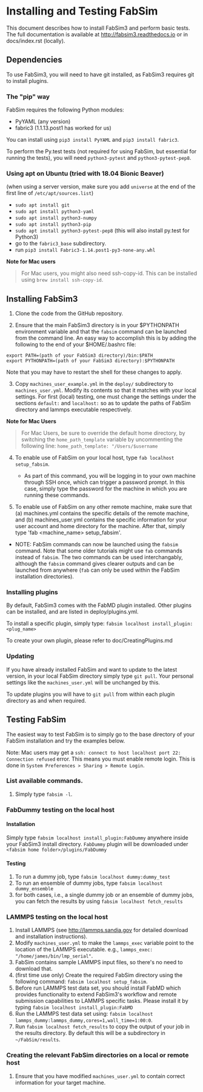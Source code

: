 Installing and Testing FabSim
======

This document describes how to install FabSim3 and perform basic tests. The full documentation is available at http://fabsim3.readthedocs.io or in docs/index.rst (locally).

## Dependencies

To use FabSim3, you will need to have git installed, as FabSim3 requires git to install plugins.

### The "pip" way
FabSim requires the following Python modules:
* PyYAML (any version) 
* fabric3 (1.1.13.post1 has worked for us)

You can install using `pip3 install PyYAML` and `pip3 install fabric3`.

To perform the Py.test tests (not required for using FabSim, but essential for running the tests), you will need `python3-pytest` and `python3-pytest-pep8`.

### Using apt on Ubuntu (tried with 18.04 Bionic Beaver)
(when using a server version, make sure you add `universe` at the end of the first line of `/etc/apt/sources.list`)
* `sudo apt install git`
* `sudo apt install python3-yaml`
* `sudo apt install python3-numpy`
* `sudo apt install python3-pip`
* `sudo apt install python3-pytest-pep8` (this will also install py.test for Python3)
* go to the `fabric3_base` subdirectory.
* run `pip3 install Fabric3-1.14.post1-py3-none-any.whl`

**Note for Mac users**
> For Mac users, you might also need ssh-copy-id. This can be installed using `brew install ssh-copy-id`.



## Installing FabSim3

1. Clone the code from the GitHub repository.

2. Ensure that the main FabSim3 directory is in your $PYTHONPATH environment variable and that the `fabsim` command can be launched from the command line. An easy way to accomplish this is by adding the following to the end of your $HOME/.bashrc file:
```
export PATH=(path of your FabSim3 directory)/bin:$PATH
export PYTHONPATH=(path of your FabSim3 directory):$PYTHONPATH
```
Note that you may have to restart the shell for these changes to apply.

3. Copy `machines_user_example.yml` in the `deploy/` subdirectory to `machines_user.yml`. Modify its contents so that it matches with your local settings. For first (local) testing, one must change the settings under the sections `default:` and `localhost:` so as to update the paths of FabSim directory and lammps executable respectively. 

**Note for Mac Users**
> For Mac Users, be sure to override the default home directory, 
> by switching the `home_path_template` variable by uncommenting the following line: 
> `home_path_template: "/Users/$username`

4. To enable use of FabSim on your local host, type `fab localhost setup_fabsim`. 
   - As part of this command, you will be logging in to your own machine through SSH once, which can trigger a password prompt. In this case, simply type the password for the machine in which you are running these commands.

5. To enable use of FabSim on any other remote machine, make sure that (a) machines.yml contains the specific details of the remote machine, and (b) machines_user.yml contains the specific information for your user account and home directory for the machine. After that, simply type 'fab <machine_name> setup_fabsim'.

* NOTE: FabSim commands can now be launched using the `fabsim` command. Note that some older tutorials might use `fab` commands instead of `fabsim`. The two commands can be used interchangably, although the `fabsim` command gives clearer outputs and can be launched from anywhere (`fab` can only be used within the FabSim installation directories). 

### Installing plugins

By default, FabSim3 comes with the FabMD plugin installed. Other plugins can be installed, and are listed in deploy/plugins.yml.

To install a specific plugin, simply type: `fabsim localhost install_plugin:<plug_name>`

To create your own plugin, please refer to doc/CreatingPlugins.md

### Updating 

If you have already installed FabSim and want to update to the latest version, in your local FabSim directory simply type `git pull`. Your personal settings like the `machines_user.yml` will be unchanged by this.

To update plugins you will have to `git pull` from within each plugin directory as and when required.

## Testing FabSim

The easiest way to test FabSim is to simply go to the base directory of your FabSim installation and try the examples below.

Note: Mac users may get a `ssh: connect to host localhost port 22: Connection refused` error. This means you must enable remote login. This is done in `System Preferences > Sharing > Remote Login`.

### List available commands.
1. Simply type `fabsim -l`.

### FabDummy testing on the local host
####  Installation
Simply type `fabsim localhost install_plugin:FabDummy` anywhere inside your FabSim3 install directory. `FabDummy` plugin will be downloaded under `<fabsim home folder>/plugins/FabDummy` 
####  Testing
1. To run a dummy job, type `fabsim localhost dummy:dummy_test`
2. To run an ensemble of dummy jobs, type `fabsim localhost dummy_ensemble`
3. for both cases, i.e., a single dummy job or an ensemble of dummy jobs, you can fetch the results by using `fabsim localhost fetch_results`

### LAMMPS testing on the local host

1. Install LAMMPS (see http://lammps.sandia.gov for detailed download and installation instructions).
2. Modify `machines_user.yml` to make the `lammps_exec` variable point to the location of the LAMMPS executable. e.g., `lammps_exec: "/home/james/bin/lmp_serial"`.
3. FabSim contains sample LAMMPS input files, so there's no need to download that.
4. (first time use only) Create the required FabSim directory using the following command: `fabsim localhost setup_fabsim`.
5. Before run LAMMPS test data set, you should install FabMD which provides functionality to extend FabSim3's workflow and remote submission capabilities to LAMMPS specific tasks. Please install it by typing
`fabsim localhost install_plugin:FabMD`
6. Run the LAMMPS test data set using: `fabsim localhost lammps_dummy:lammps_dummy,cores=1,wall_time=1:00:0`.
7. Run `fabsim localhost fetch_results` to copy the output of your job in the results directory. By default this will be a subdirectory in `~/FabSim/results`.

### Creating the relevant FabSim directories on a local or remote host

1. Ensure that you have modified `machines_user.yml` to contain correct information for your target machine.
